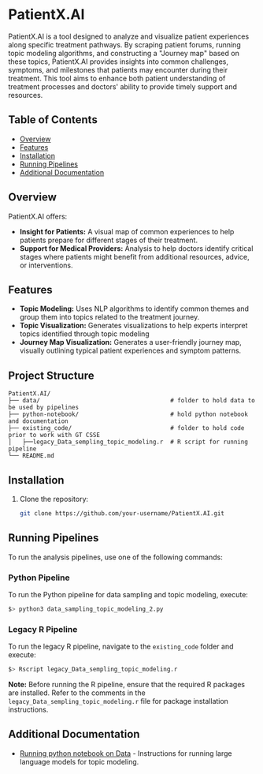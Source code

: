# PatientX.AI

PatientX.AI is a tool designed to analyze and visualize patient experiences along specific treatment pathways. By scraping patient forums, running topic modeling algorithms, and constructing a "Journey map" based on these topics, PatientX.AI provides insights into common challenges, symptoms, and milestones that patients may encounter during their treatment. This tool aims to enhance both patient understanding of treatment processes and doctors' ability to provide timely support and resources.

## Table of Contents

- [Overview](#overview)
- [Features](#features)
- [Installation](#installation)
- [Running Pipelines](#running-pipelines)
- [Additional Documentation](#additional-documentation)

## Overview

PatientX.AI offers:
- **Insight for Patients:** A visual map of common experiences to help patients prepare for different stages of their treatment.
- **Support for Medical Providers:** Analysis to help doctors identify critical stages where patients might benefit from additional resources, advice, or interventions.

## Features

- **Topic Modeling:** Uses NLP algorithms to identify common themes and group them into topics related to the treatment journey.
- **Topic Visualization:** Generates visualizations to help experts interpret topics identified through topic modeling
- **Journey Map Visualization:** Generates a user-friendly journey map, visually outlining typical patient experiences and symptom patterns.

## Project Structure
```
PatientX.AI/
├── data/                                     # folder to hold data to be used by pipelines
├── python-notebook/                          # hold python notebook and documentation
├── existing_code/                            # folder to hold code prior to work with GT CSSE
│   ├──legacy_Data_sempling_topic_modeling.r  # R script for running pipeline
└── README.md     
```

## Installation

1. Clone the repository:
   ```bash
   git clone https://github.com/your-username/PatientX.AI.git

## Running Pipelines

To run the analysis pipelines, use one of the following commands:

### Python Pipeline
To run the Python pipeline for data sampling and topic modeling, execute:
```bash
$> python3 data_sampling_topic_modeling_2.py
```

### Legacy R Pipeline
To run the legacy R pipeline, navigate to the `existing_code` folder and execute:
```bash
$> Rscript legacy_Data_sempling_topic_modeling.r
```

**Note:** Before running the R pipeline, ensure that the required R packages are installed. Refer to the comments in the `legacy_Data_sempling_topic_modeling.r` file for package installation instructions.


## Additional Documentation

- [Running python notebook on Data](python-notebook/Run_LLM_on_server_how_to.md) - Instructions for running large language models for topic modeling.